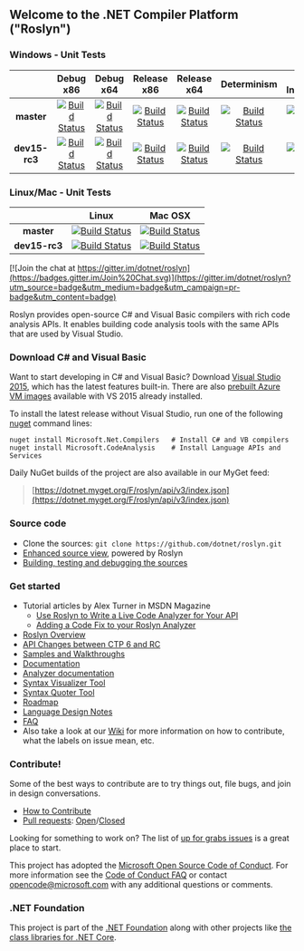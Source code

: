 ## Welcome to the .NET Compiler Platform ("Roslyn")

[//]: # (Begin current test results)

### Windows - Unit Tests
||Debug x86|Debug x64|Release x86|Release x64|Determinism|Debug Integration|Release Integration|
|:--:|:--:|:--:|:--:|:--:|:--:|:--:|:--:|
|**master**|[![Build Status](https://ci.dot.net/job/dotnet_roslyn/job/master/job/windows_debug_unit32/badge/icon)](https://ci.dot.net/job/dotnet_roslyn/job/master/job/windows_debug_unit32/)|[![Build Status](https://ci.dot.net/job/dotnet_roslyn/job/master/job/windows_debug_unit64/badge/icon)](https://ci.dot.net/job/dotnet_roslyn/job/master/job/windows_debug_unit64/)|[![Build Status](https://ci.dot.net/job/dotnet_roslyn/job/master/job/windows_release_unit32/badge/icon)](https://ci.dot.net/job/dotnet_roslyn/job/master/job/windows_release_unit32/)|[![Build Status](https://ci.dot.net/job/dotnet_roslyn/job/master/job/windows_release_unit64/badge/icon)](https://ci.dot.net/job/dotnet_roslyn/job/master/job/windows_release_unit64/)|[![Build Status](https://ci.dot.net/job/dotnet_roslyn/job/master/job/windows_determinism/badge/icon)](https://ci.dot.net/job/dotnet_roslyn/job/master/job/windows_determinism/)|[![Build Status](https://ci.dot.net/buildStatus/icon?job=dotnet_roslyn/master/windows_debug_vs-integration)](https://ci.dot.net/job/dotnet_roslyn/job/master/job/windows_debug_vs-integration/)|[![Build Status](https://ci.dot.net/buildStatus/icon?job=dotnet_roslyn/master/windows_release_vs-integration)](https://ci.dot.net/job/dotnet_roslyn/job/master/job/windows_release_vs-integration/)|
|**dev15-rc3**|[![Build Status](https://ci.dot.net/job/dotnet_roslyn/job/dev15-rc3/job/windows_debug_unit32/badge/icon)](https://ci.dot.net/job/dotnet_roslyn/job/dev15-rc3/job/windows_debug_unit32/)|[![Build Status](https://ci.dot.net/job/dotnet_roslyn/job/dev15-rc3/job/windows_debug_unit64/badge/icon)](https://ci.dot.net/job/dotnet_roslyn/job/dev15-rc3/job/windows_debug_unit64/)|[![Build Status](https://ci.dot.net/job/dotnet_roslyn/job/dev15-rc3/job/windows_release_unit32/badge/icon)](https://ci.dot.net/job/dotnet_roslyn/job/dev15-rc3/job/windows_release_unit32/)|[![Build Status](https://ci.dot.net/job/dotnet_roslyn/job/dev15-rc3/job/windows_release_unit64/badge/icon)](https://ci.dot.net/job/dotnet_roslyn/job/dev15-rc3/job/windows_release_unit64/)|[![Build Status](https://ci.dot.net/job/dotnet_roslyn/job/dev15-rc3/job/windows_determinism/badge/icon)](https://ci.dot.net/job/dotnet_roslyn/job/dev15-rc3/job/windows_determinism/)|[![Build Status](https://ci.dot.net/buildStatus/icon?job=dotnet_roslyn/dev15-rc3/open-vsi)](https://ci.dot.net/job/dotnet_roslyn/job/dev15-rc3/job/open-vsi/)|N/A|

### Linux/Mac - Unit Tests
||Linux|Mac OSX|
|:--:|:--:|:--:|
|**master**|[![Build Status](https://ci.dot.net/job/dotnet_roslyn/job/master/job/linux_debug/badge/icon)](https://ci.dot.net/job/dotnet_roslyn/job/master/job/linux_debug/)|[![Build Status](https://ci.dot.net/job/dotnet_roslyn/job/master/job/mac_debug/badge/icon)](https://ci.dot.net/job/dotnet_roslyn/job/master/job/mac_debug/)|
|**dev15-rc3**|[![Build Status](https://ci.dot.net/job/dotnet_roslyn/job/dev15-rc3/job/linux_debug/badge/icon)](https://ci.dot.net/job/dotnet_roslyn/job/dev15-rc3/job/linux_debug/)|[![Build Status](https://ci.dot.net/job/dotnet_roslyn/job/dev15-rc3/job/mac_debug/badge/icon)](https://ci.dot.net/job/dotnet_roslyn/job/dev15-rc3/job/mac_debug/)|

[//]: # (End current test results)

[![Join the chat at https://gitter.im/dotnet/roslyn](https://badges.gitter.im/Join%20Chat.svg)](https://gitter.im/dotnet/roslyn?utm_source=badge&utm_medium=badge&utm_campaign=pr-badge&utm_content=badge)


Roslyn provides open-source C# and Visual Basic compilers with rich code analysis APIs.  It enables building code analysis tools with the same APIs that are used by Visual Studio.

### Download C# and Visual Basic

Want to start developing in C# and Visual Basic? Download [Visual Studio 2015](https://www.visualstudio.com/en-us/downloads/visual-studio-2015-downloads-vs.aspx), 
which has the latest features built-in. There are also [prebuilt Azure VM images](https://azure.microsoft.com/en-us/marketplace/virtual-machines/all/?term=Visual+Studio+2015) available with VS 2015 already installed.

To install the latest release without Visual Studio, run one of the following [nuget](https://dist.nuget.org/index.html) command lines:

```
nuget install Microsoft.Net.Compilers   # Install C# and VB compilers
nuget install Microsoft.CodeAnalysis    # Install Language APIs and Services
```

Daily NuGet builds of the project are also available in our MyGet feed:

> [https://dotnet.myget.org/F/roslyn/api/v3/index.json](https://dotnet.myget.org/F/roslyn/api/v3/index.json)


### Source code

* Clone the sources: `git clone https://github.com/dotnet/roslyn.git`
* [Enhanced source view](http://source.roslyn.io/), powered by Roslyn 
* [Building, testing and debugging the sources](https://github.com/dotnet/roslyn/wiki/Building%20Testing%20and%20Debugging)

### Get started

* Tutorial articles by Alex Turner in MSDN Magazine
  - [Use Roslyn to Write a Live Code Analyzer for Your API](https://msdn.microsoft.com/en-us/magazine/dn879356)
  - [Adding a Code Fix to your Roslyn Analyzer](https://msdn.microsoft.com/en-us/magazine/dn904670.aspx)
* [Roslyn Overview](https://github.com/dotnet/roslyn/wiki/Roslyn%20Overview) 
* [API Changes between CTP 6 and RC](https://github.com/dotnet/roslyn/wiki/VS-2015-RC-API-Changes)
* [Samples and Walkthroughs](https://github.com/dotnet/roslyn/wiki/Samples-and-Walkthroughs)
* [Documentation](https://github.com/dotnet/roslyn/tree/master/docs)
* [Analyzer documentation](https://github.com/dotnet/roslyn/tree/master/docs/analyzers)
* [Syntax Visualizer Tool](https://github.com/dotnet/roslyn/wiki/Syntax%20Visualizer)
* [Syntax Quoter Tool](http://roslynquoter.azurewebsites.net)
* [Roadmap](https://github.com/dotnet/roslyn/wiki/Roadmap) 
* [Language Design Notes](https://github.com/dotnet/roslyn/issues?q=label%3A%22Design+Notes%22+)
* [FAQ](https://github.com/dotnet/roslyn/wiki/FAQ)
* Also take a look at our [Wiki](https://github.com/dotnet/roslyn/wiki) for more information on how to contribute, what the labels on issue mean, etc.

### Contribute!

Some of the best ways to contribute are to try things out, file bugs, and join in design conversations. 

* [How to Contribute](https://github.com/dotnet/roslyn/wiki/Contributing-Code)
* [Pull requests](https://github.com/dotnet/roslyn/pulls): [Open](https://github.com/dotnet/roslyn/pulls?q=is%3Aopen+is%3Apr)/[Closed](https://github.com/dotnet/roslyn/pulls?q=is%3Apr+is%3Aclosed)

Looking for something to work on? The list of [up for grabs issues](https://github.com/dotnet/roslyn/issues?q=is%3Aopen+is%3Aissue+label%3A%22Up+for+Grabs%22) is a great place to start.

This project has adopted the [Microsoft Open Source Code of Conduct](https://opensource.microsoft.com/codeofconduct/).  For more information see the [Code of Conduct FAQ](https://opensource.microsoft.com/codeofconduct/faq/) or contact [opencode@microsoft.com](mailto:opencode@microsoft.com) with any additional questions or comments.

### .NET Foundation

This project is part of the [.NET Foundation](http://www.dotnetfoundation.org/projects) along with other
projects like [the class libraries for .NET Core](https://github.com/dotnet/corefx/). 
